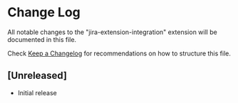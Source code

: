 # Change Log

All notable changes to the "jira-extension-integration" extension will be documented in this file.

Check [Keep a Changelog](http://keepachangelog.com/) for recommendations on how to structure this file.

## [Unreleased]

- Initial release